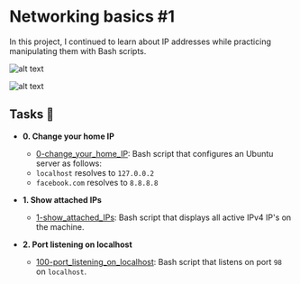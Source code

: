 # Networking basics #1

In this project, I continued to learn about IP addresses while practicing manipulating them with Bash scripts.

![alt text](https://www.nhnepa.com/Portals/60/EasyDNNnews/163037/img-networking-basics.jpg)

![alt text](https://systemzone.net/wp-content/uploads/2017/02/Computer-Networking-Basic-Terms.jpg)

## Tasks :page_with_curl:

* **0. Change your home IP**
  * [0-change_your_home_IP](./0-change_your_home_IP): Bash script that configures an Ubuntu server as follows:
  * `localhost` resolves to `127.0.0.2`
  * `facebook.com` resolves to `8.8.8.8`

* **1. Show attached IPs**
  * [1-show_attached_IPs](./1-show_attached_IPs): Bash script that displays all active IPv4 IP's on the machine.

* **2. Port listening on localhost**
  * [100-port_listening_on_localhost](./100-port_listening_on_localhost): Bash script that listens on port `98` on `localhost`.
